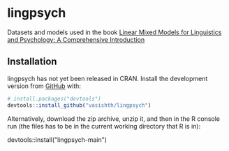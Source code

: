 # lingpsych
Datasets and models used in the book [Linear Mixed Models for Linguistics and Psychology: A Comprehensive Introduction](https://vasishth.github.io/Freq_CogSci/)

## Installation

lingpsych has not yet been released in CRAN. Install the
development version from [GitHub](https://github.com/) with:

``` r
# install.packages("devtools")
devtools::install_github("vasishth/lingpsych")
```

Alternatively, download the zip archive, unzip it, and then in the R console run (the files has to be in the current working directory that R is in):

devtools::install("lingpsych-main")